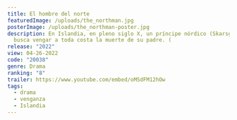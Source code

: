```yaml
---
title: El hombre del norte
featuredImage: /uploads/the_northman.jpg
posterImage: /uploads/the_northman-poster.jpg
description: En Islandia, en pleno siglo X, un príncipe nórdico (Skarsgard)
  busca vengar a toda costa la muerte de su padre. (
release: "2022"
view: 04-26-2022
code: "20038"
genre: Drama
ranking: "8"
trailer: https://www.youtube.com/embed/oMSdFM12hOw
tags:
  - drama
  - venganza
  - Islandia
---
```

